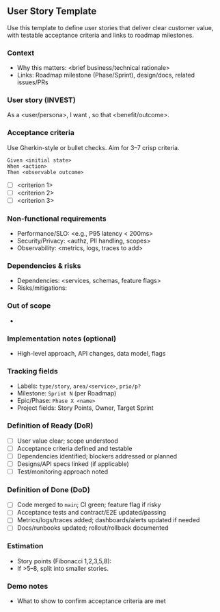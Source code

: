 ## User Story Template

Use this template to define user stories that deliver clear customer value, with testable acceptance criteria and links to roadmap milestones.

### Context
- Why this matters: <brief business/technical rationale>
- Links: Roadmap milestone (Phase/Sprint), design/docs, related issues/PRs

### User story (INVEST)
As a <user/persona>, I want <capability>, so that <benefit/outcome>.

### Acceptance criteria
Use Gherkin-style or bullet checks. Aim for 3–7 crisp criteria.
```
Given <initial state>
When <action>
Then <observable outcome>
```
- [ ] <criterion 1>
- [ ] <criterion 2>
- [ ] <criterion 3>

### Non-functional requirements
- Performance/SLO: <e.g., P95 latency < 200ms>
- Security/Privacy: <authz, PII handling, scopes>
- Observability: <metrics, logs, traces to add>

### Dependencies & risks
- Dependencies: <services, schemas, feature flags>
- Risks/mitigations: <brief bullets>

### Out of scope
- <explicitly excluded aspects to avoid scope creep>

### Implementation notes (optional)
- High-level approach, API changes, data model, flags

### Tracking fields
- Labels: `type/story`, `area/<service>`, `prio/p?`
- Milestone: `Sprint N` (per Roadmap)
- Epic/Phase: `Phase X <name>`
- Project fields: Story Points, Owner, Target Sprint

### Definition of Ready (DoR)
- [ ] User value clear; scope understood
- [ ] Acceptance criteria defined and testable
- [ ] Dependencies identified; blockers addressed or planned
- [ ] Designs/API specs linked (if applicable)
- [ ] Test/monitoring approach noted

### Definition of Done (DoD)
- [ ] Code merged to `main`; CI green; feature flag if risky
- [ ] Acceptance tests and contract/E2E updated/passing
- [ ] Metrics/logs/traces added; dashboards/alerts updated if needed
- [ ] Docs/runbooks updated; rollout/rollback documented

### Estimation
- Story points (Fibonacci 1,2,3,5,8): <value>
- If >5–8, split into smaller stories.

### Demo notes
- What to show to confirm acceptance criteria are met


